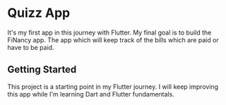 # Quizz App

It's my first app in this journey with Flutter. My final goal is to build the FiNancy app. The app which will keep track of the bills which are paid or have to be paid.

## Getting Started

This project is a starting point in my Flutter journey.
I will keep improving this app while I'm learning Dart and Flutter fundamentals.
